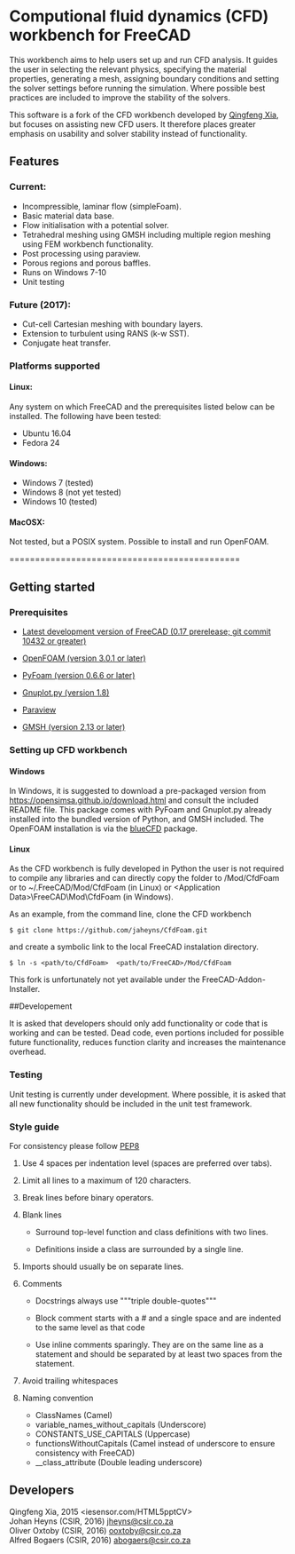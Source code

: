 # Computional fluid dynamics (CFD) workbench for FreeCAD

This workbench aims to help users set up and run CFD analysis. It guides the user in selecting the relevant physics, 
specifying the material properties, generating a mesh, assigning boundary conditions and setting the solver settings
before running the simulation. Where possible best practices are included to improve the stability of the solvers.

This software is a fork of the CFD workbench developed by [Qingfeng Xia](http://github.com/qingfengxia/Cfd), but
focuses on assisting new CFD users. It therefore places greater emphasis on usability and solver stability instead of
functionality.

## Features

### Current:

* Incompressible, laminar flow (simpleFoam).
* Basic material data base.
* Flow initialisation with a potential solver.
* Tetrahedral meshing using GMSH including multiple region meshing using FEM workbench functionality.
* Post processing using paraview.
* Porous regions and porous baffles.
* Runs on Windows 7-10
* Unit testing

### Future (2017):

* Cut-cell Cartesian meshing with boundary layers.
* Extension to turbulent using RANS (k-w SST).
* Conjugate heat transfer.

### Platforms supported

#### Linux: 

Any system on which FreeCAD and the prerequisites listed below can be installed. The following have been tested:
* Ubuntu 16.04 
* Fedora 24

#### Windows:

* Windows 7 (tested)
* Windows 8 (not yet tested)
* Windows 10 (tested)

#### MacOSX:

Not tested, but a POSIX system. Possible to install and run OpenFOAM. 
      
=============================================
  
## Getting started

### Prerequisites

- [Latest development version of FreeCAD (0.17 prerelease; git commit 10432 or greater)](https://www.freecadweb.org/wiki/Download)

- [OpenFOAM (version 3.0.1 or later)](http://openfoam.org/download/)

- [PyFoam (version 0.6.6 or later)](http://pypi.python.org/pypi/PyFoam)

- [Gnuplot.py (version 1.8)](http://gnuplot-py.sourceforge.net/)

- [Paraview](http://www.paraview.org/)
 
- [GMSH (version 2.13 or later)](http://gmsh.info/)


### Setting up CFD workbench

#### Windows

In Windows, it is suggested to download a pre-packaged version from 
https://opensimsa.github.io/download.html
and consult the included README file. This package comes with PyFoam and Gnuplot.py already installed into the bundled version of Python, and GMSH 
included. The OpenFOAM installation is via the [blueCFD](http://bluecfd.github.io/Core/Downloads/) package.

#### Linux

As the CFD workbench is fully developed in Python the user is not required to compile any libraries and can directly 
copy the folder to <FreeCAD-directory>/Mod/CfdFoam or to ~/.FreeCAD/Mod/CfdFoam (in Linux) or \<Application Data\>\FreeCAD\Mod\CfdFoam (in Windows). 

As an example, from the command line, clone the CFD workbench
    
    $ git clone https://github.com/jaheyns/CfdFoam.git
        
and create a symbolic link to the local FreeCAD instalation directory. 
    
    $ ln -s <path/to/CfdFoam>  <path/to/FreeCAD>/Mod/CfdFoam
        

This fork is unfortunately not yet available under the  FreeCAD-Addon-Installer.


##Developement

It is asked that developers should only add functionality or code that is working and can be tested. Dead code, even
portions included for possible future functionality, reduces function clarity and increases the maintenance overhead.

### Testing

Unit testing is currently under development. Where possible, it is asked that all new functionality should be included
in the unit test framework.


### Style guide

For consistency please follow [PEP8](https://www.python.org/dev/peps/pep-0008/)
1. Use 4 spaces per indentation level (spaces are preferred over tabs).
2. Limit all lines to a maximum of 120 characters.
3. Break lines before binary operators.
4. Blank lines 
    
    - Surround top-level function and class definitions with two lines.

    - Definitions inside a class are surrounded by a single line.
    
5. Imports should usually be on separate lines.
6. Comments

    - Docstrings always use """triple double-quotes"""
    
    - Block comment starts with a # and a single space and are indented to the same level as that code
    
    - Use inline comments sparingly. They are on the same line as a statement and should be separated by at least two
 spaces from the statement. 

7. Avoid trailing whitespaces
8. Naming convention

    - ClassNames (Camel)
    - variable_names_without_capitals (Underscore)
    - CONSTANTS_USE_CAPITALS (Uppercase)
    - functionsWithoutCapitals (Camel instead of underscore to ensure consistency with FreeCAD)
    - __class_attribute (Double leading underscore)


## Developers

Qingfeng Xia, 2015 <iesensor.com/HTML5pptCV>  
Johan Heyns (CSIR, 2016) <jheyns@csir.co.za>  
Oliver Oxtoby (CSIR, 2016) <ooxtoby@csir.co.za>  
Alfred Bogaers (CSIR, 2016) <abogaers@csir.co.za>    
